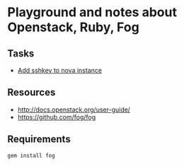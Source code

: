 Playground and notes about Openstack, Ruby, Fog
===============================================

Tasks
-----

  * [Add sshkey to nova instance](sshkey_nova)

Resources
---------

  * http://docs.openstack.org/user-guide/
  * https://github.com/fog/fog

Requirements
------------

```bash
gem install fog
```
